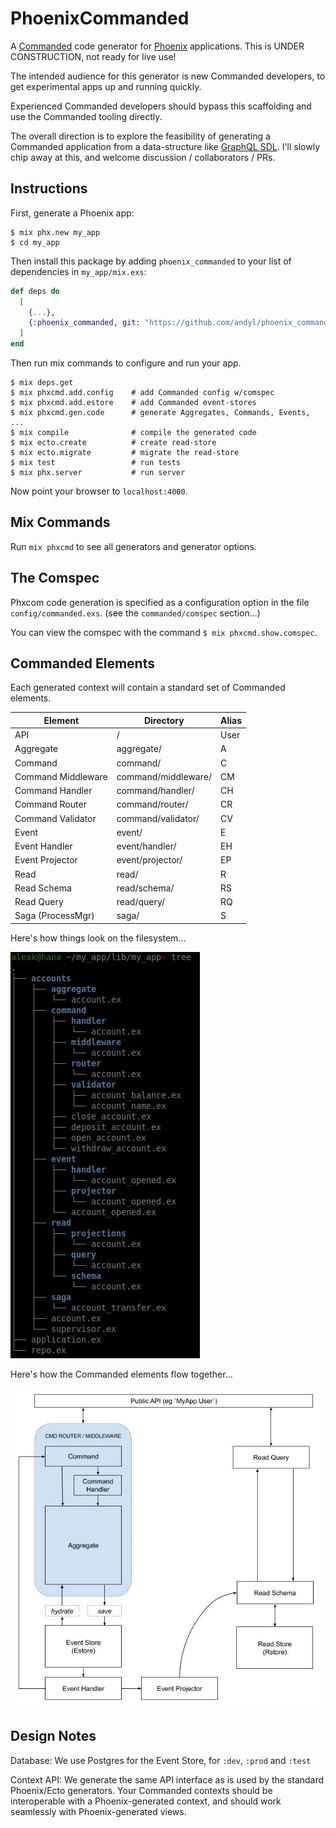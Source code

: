 # PhoenixCommanded

A [Commanded][com] code generator for [Phoenix][phx] applications.  This is
UNDER CONSTRUCTION, not ready for live use!

The intended audience for this generator is new Commanded developers, to
get experimental apps up and running quickly.  

Experienced Commanded developers should bypass this scaffolding and use the
Commanded tooling directly.

The overall direction is to explore the feasibility of generating a Commanded
application from a data-structure like [GraphQL SDL][sdl].  I'll slowly chip
away at this, and welcome discussion / collaborators / PRs.

[com]: https://github.com/commanded/commanded
[phx]: https://phoenixframework.org
[sdl]: https://graphql.org/learn/schema

## Instructions

First, generate a Phoenix app:

```
$ mix phx.new my_app
$ cd my_app
```

Then install this package by adding `phoenix_commanded` to your list of
dependencies in `my_app/mix.exs`:

```elixir
def deps do
  [
    {...},
    {:phoenix_commanded, git: "https://github.com/andyl/phoenix_commanded"},
  ]
end
```

Then run mix commands to configure and run your app.

```
$ mix deps.get
$ mix phxcmd.add.config    # add Commanded config w/comspec
$ mix phxcmd.add.estore    # add Commanded event-stores
$ mix phxcmd.gen.code      # generate Aggregates, Commands, Events, ...
$ mix compile              # compile the generated code
$ mix ecto.create          # create read-store 
$ mix ecto.migrate         # migrate the read-store
$ mix test                 # run tests
$ mix phx.server           # run server
```

Now point your browser to `localhost:4000`.

## Mix Commands

Run `mix phxcmd` to see all generators and generator options.

## The Comspec

Phxcom code generation is specified as a configuration option in the file
`config/commanded.exs`.  (see the `commanded/comspec` section...)

You can view the comspec with the command `$ mix phxcmd.show.comspec`.

## Commanded Elements

Each generated context will contain a standard set of Commanded elements.

| Element            | Directory           | Alias |
|--------------------|---------------------|-------|
| API                | /                   | User  |
| Aggregate          | aggregate/          | A     |
| Command            | command/            | C     |
| Command Middleware | command/middleware/ | CM    |
| Command Handler    | command/handler/    | CH    |
| Command Router     | command/router/     | CR    |
| Command Validator  | command/validator/  | CV    |
| Event              | event/              | E     |
| Event Handler      | event/handler/      | EH    |
| Event Projector    | event/projector/    | EP    |
| Read               | read/               | R     |
| Read Schema        | read/schema/        | RS    |
| Read Query         | read/query/         | RQ    |
| Saga (ProcessMgr)  | saga/               | S     |

Here's how things look on the filesystem...

![CommandedElements](assets/Tree.jpg)

Here's how the Commanded elements flow together...

![CommandedElements](assets/CommandedElements.jpg)

## Design Notes

Database: We use Postgres for the Event Store, for `:dev`, `:prod` and `:test`

Context API: We generate the same API interface as is used by the standard
Phoenix/Ecto generators.  Your Commanded contexts should be interoperable with
a Phoenix-generated context, and should work seamlessly with Phoenix-generated
views.

